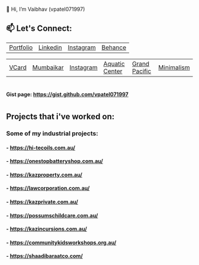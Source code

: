 👋 Hi, I’m Vaibhav (vpatel071997)

## 📫 Let's Connect:
| | | | |
|-|-|-|-|
| [Portfolio](https://vpatel.design) | [Linkedin]( https://www.linkedin.com/in/vaibhavpatel-info/) | [Instagram]( https://www.instagram.com/vpatel.design/) | [Behance](https://www.behance.net/vpatel071997/) |

| | | | | | |
|-|-|-|-|-|-|
| [VCard]([https://vpatel.design](https://qri-card.vercel.app)) | [Mumbaikar](https://mumbaikar.vercel.app/) | [Instagram]( https://www.instagram.com/vpatel.design/) | [Aquatic Center](https://aquatic-centre.vercel.app/) | [Grand Pacific](https://grand-pacific-drive.vercel.app/) | [Minimalism](https://minimalism-sigma.vercel.app/) |
<!---
vpatel071997/vpatel071997 is a ✨ special ✨ repository because its `README.md` (this file) appears on your GitHub profile.
You can click the Preview link to take a look at your changes.
--->
#
#### Gist page: https://gist.github.com/vpatel071997
#

## Projects that i've worked on:

### Some of my industrial projects:
#### - https://hi-tecoils.com.au/
#### - https://onestopbatteryshop.com.au/
#### - https://kazproperty.com.au/
#### - https://lawcorporation.com.au/
#### - https://kazprivate.com.au/
#### - https://possumschildcare.com.au/
#### - https://kazincursions.com.au/
#### - https://communitykidsworkshops.org.au/
#### - https://shaadibaraatco.com/
